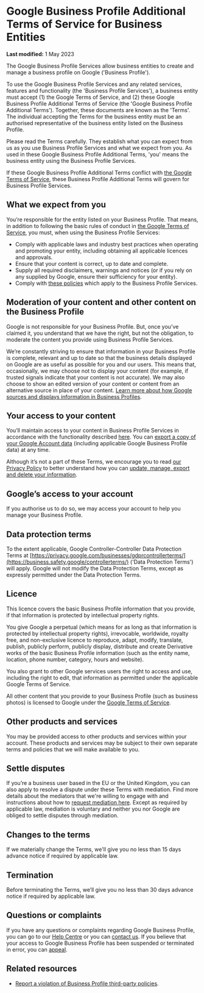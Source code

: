 Google Business Profile Additional Terms of Service for Business Entities
=========================================================================

**Last modified:** 1 May 2023

The Google Business Profile Services allow business entities to create and manage a business profile on Google ('Business Profile').

To use the Google Business Profile Services and any related services, features and functionality (the 'Business Profile Services'), a business entity must accept (1) the Google Terms of Service, and (2) these Google Business Profile Additional Terms of Service (the 'Google Business Profile Additional Terms'). Together, these documents are known as the 'Terms'. The individual accepting the Terms for the business entity must be an authorised representative of the business entity listed on the Business Profile.

Please read the Terms carefully. They establish what you can expect from us as you use Business Profile Services and what we expect from you. As used in these Google Business Profile Additional Terms, 'you' means the business entity using the Business Profile Services.

If these Google Business Profile Additional Terms conflict with [the Google Terms of Service](https://policies.google.com/terms), these Business Profile Additional Terms will govern for Business Profile Services.

What we expect from you
-----------------------

You’re responsible for the entity listed on your Business Profile. That means, in addition to following the basic rules of conduct in [the Google Terms of Service](https://policies.google.com/terms), you must, when using the Business Profile Services:

* Comply with applicable laws and industry best practices when operating and promoting your entity, including obtaining all applicable licences and approvals.
* Ensure that your content is correct, up to date and complete.
* Supply all required disclaimers, warnings and notices (or if you rely on any supplied by Google, ensure their sufficiency for your entity).
* Comply with [these policies](https://support.google.com/business/answer/7667250) which apply to the Business Profile Services.

Moderation of your content and other content on the Business Profile
--------------------------------------------------------------------

Google is not responsible for your Business Profile. But, once you’ve claimed it, you understand that we have the right, but not the obligation, to moderate the content you provide using Business Profile Services.

We’re constantly striving to ensure that information in your Business Profile is complete, relevant and up to date so that the business details displayed on Google are as useful as possible for you and our users. This means that, occasionally, we may choose not to display your content (for example, if trusted signals indicate that your content is not accurate). We may also choose to show an edited version of your content or content from an alternative source in place of your content. [Learn more about how Google sources and displays information in Business Profiles](https://support.google.com/business/answer/2721884).

Your access to your content
---------------------------

You’ll maintain access to your content in Business Profile Services in accordance with the functionality described [here](https://support.google.com/business/answer/3038063). You can [export a copy of your Google Account data](https://support.google.com/accounts/answer/3024190) (including applicable Google Business Profile data) at any time.

Although it’s not a part of these Terms, we encourage you to read [our Privacy Policy](https://policies.google.com/privacy) to better understand how you can [update, manage, export and delete your information](https://myaccount.google.com/).

Google’s access to your account
-------------------------------

If you authorise us to do so, we may access your account to help you manage your Business Profile.

Data protection terms
---------------------

To the extent applicable, Google Controller-Controller Data Protection Terms at [https://privacy.google.com/businesses/gdprcontrollerterms/](https://business.safety.google/controllerterms/) ('Data Protection Terms') will apply. Google will not modify the Data Protection Terms, except as expressly permitted under the Data Protection Terms.

Licence
-------

This licence covers the basic Business Profile information that you provide, if that information is protected by intellectual property rights.

You give Google a perpetual (which means for as long as that information is protected by intellectual property rights), irrevocable, worldwide, royalty free, and non-exclusive licence to reproduce, adapt, modify, translate, publish, publicly perform, publicly display, distribute and create Derivative works of the basic Business Profile information (such as the entity name, location, phone number, category, hours and website).

You also grant to other Google services users the right to access and use, including the right to edit, that information as permitted under the applicable Google Terms of Service.

All other content that you provide to your Business Profile (such as business photos) is licensed to Google under the [Google Terms of Service](https://policies.google.com/terms).

Other products and services
---------------------------

You may be provided access to other products and services within your account. These products and services may be subject to their own separate terms and policies that we will make available to you.

Settle disputes
---------------

If you’re a business user based in the EU or the United Kingdom, you can also apply to resolve a dispute under these Terms with mediation. Find more details about the mediators that we're willing to engage with and instructions about how to [request mediation here](http://g.co/help/mediation). Except as required by applicable law, mediation is voluntary and neither you nor Google are obliged to settle disputes through mediation.

Changes to the terms
--------------------

If we materially change the Terms, we'll give you no less than 15 days advance notice if required by applicable law.

Termination
-----------

Before terminating the Terms, we’ll give you no less than 30 days advance notice if required by applicable law.

Questions or complaints
-----------------------

If you have any questions or complaints regarding Google Business Profile, you can go to our [Help Centre](https://support.google.com/business/#topic=4596754) or you can [contact us](https://support.google.com/business/gethelp). If you believe that your access to Google Business Profile has been suspended or terminated in error, you can [appeal](https://support.google.com/business/answer/4569145).

Related resources
-----------------

* [Report a violation of Business Profile third-party policies](https://support.google.com/business/contact/gmb_3p_complaints).